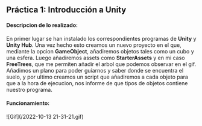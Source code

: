 ## Práctica 1: Introducción a Unity

#### **Descripcion de lo realizado:**

En primer lugar se han instalado los correspondientes programas de **Unity** y **Unity Hub**. Una vez hecho esto creamos un nuevo proyecto en el que, mediante la opcion **GameObject**, añadiremos objetos tales como un cubo y una esfera. Luego añadiremos assets como **StarterAssets** y en mi caso **FreeTrees**, que me permiten añadir el arbol que podemos observar en el gif. Añadimos un plano para poder guiarnos y saber donde se encuentra el suelo, y por ultimo creamos un script que añadiremos a cada objeto para que a la hora de ejecucion, nos informe de que tipos de objetos contiene nuestro programa.


#### **Funcionamiento:**
![Gif](/2022-10-13 21-31-21.gif)
